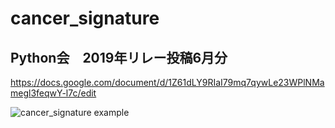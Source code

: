 # cancer_signature

## Python会　2019年リレー投稿6月分

https://docs.google.com/document/d/1Z61dLY9RIaI79mq7qywLe23WPlNMamegl3feqwY-l7c/edit

![cancer_signature example]("./signature_png/ms_10.png")

